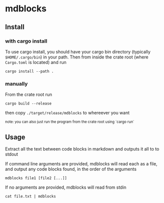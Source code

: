 # mdblocks

## Install

### with cargo install
To use cargo install, you should have your cargo bin directory (typically `$HOME/.cargo/bin`) in your path. Then from inside the crate root (where `Cargo.toml` is located) and run 

```
cargo install --path .
```

### manually
From the crate root run

```
cargo build --release
```

then copy `./target/release/mdblocks` to whereever you want


<small>
note: you can also just run the program from the crate root using `cargo run`
</small>

## Usage
Extract all the text between code blocks in markdown and outputs it all to to stdout

If command line arguments are provided, mdblocks will read each as a file, and output any code blocks found, in the order of the arguments

```
mdblocks file1 [file2 [...]]
```

If no arguments are provided, mdblocks will read from stdin

```
cat file.txt | mdblocks
```
